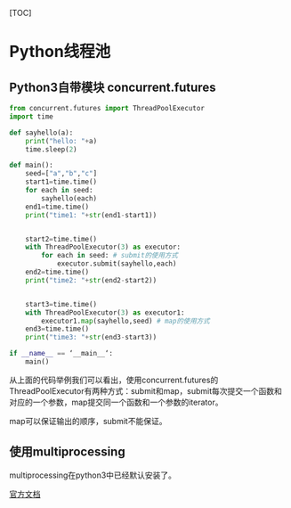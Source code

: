 [TOC]

# Python线程池

## Python3自带模块 concurrent.futures

```python
from concurrent.futures import ThreadPoolExecutor
import time

def sayhello(a):
    print("hello: "+a)
    time.sleep(2)

def main():
    seed=["a","b","c"]
    start1=time.time()
    for each in seed:
        sayhello(each)
    end1=time.time()
    print("time1: "+str(end1-start1))


    start2=time.time()
    with ThreadPoolExecutor(3) as executor:
        for each in seed: # submit的使用方式
            executor.submit(sayhello,each)
    end2=time.time()
    print("time2: "+str(end2-start2))


    start3=time.time()
    with ThreadPoolExecutor(3) as executor1:
        executor1.map(sayhello,seed) # map的使用方式
    end3=time.time()
    print("time3: "+str(end3-start3))

if __name__ == ‘__main__‘:
    main()
```

从上面的代码举例我们可以看出，使用concurrent.futures的ThreadPoolExecutor有两种方式：submit和map，submit每次提交一个函数和对应的一个参数，map提交同一个函数和一个参数的iterator。

map可以保证输出的顺序，submit不能保证。

## 使用multiprocessing

multiprocessing在python3中已经默认安装了。

[官方文档](https://docs.python.org/3.7/library/multiprocessing.html)

